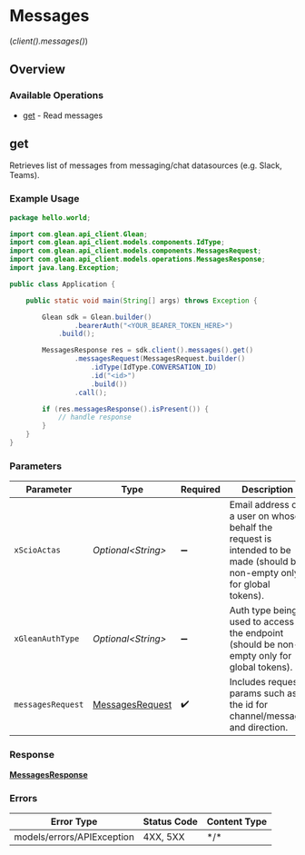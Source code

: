 # Messages
(*client().messages()*)

## Overview

### Available Operations

* [get](#get) - Read messages

## get

Retrieves list of messages from messaging/chat datasources (e.g. Slack, Teams).

### Example Usage

```java
package hello.world;

import com.glean.api_client.Glean;
import com.glean.api_client.models.components.IdType;
import com.glean.api_client.models.components.MessagesRequest;
import com.glean.api_client.models.operations.MessagesResponse;
import java.lang.Exception;

public class Application {

    public static void main(String[] args) throws Exception {

        Glean sdk = Glean.builder()
                .bearerAuth("<YOUR_BEARER_TOKEN_HERE>")
            .build();

        MessagesResponse res = sdk.client().messages().get()
                .messagesRequest(MessagesRequest.builder()
                    .idType(IdType.CONVERSATION_ID)
                    .id("<id>")
                    .build())
                .call();

        if (res.messagesResponse().isPresent()) {
            // handle response
        }
    }
}
```

### Parameters

| Parameter                                                                                                                | Type                                                                                                                     | Required                                                                                                                 | Description                                                                                                              |
| ------------------------------------------------------------------------------------------------------------------------ | ------------------------------------------------------------------------------------------------------------------------ | ------------------------------------------------------------------------------------------------------------------------ | ------------------------------------------------------------------------------------------------------------------------ |
| `xScioActas`                                                                                                             | *Optional\<String>*                                                                                                      | :heavy_minus_sign:                                                                                                       | Email address of a user on whose behalf the request is intended to be made (should be non-empty only for global tokens). |
| `xGleanAuthType`                                                                                                         | *Optional\<String>*                                                                                                      | :heavy_minus_sign:                                                                                                       | Auth type being used to access the endpoint (should be non-empty only for global tokens).                                |
| `messagesRequest`                                                                                                        | [MessagesRequest](../../models/components/MessagesRequest.md)                                                            | :heavy_check_mark:                                                                                                       | Includes request params such as the id for channel/message and direction.                                                |

### Response

**[MessagesResponse](../../models/operations/MessagesResponse.md)**

### Errors

| Error Type                 | Status Code                | Content Type               |
| -------------------------- | -------------------------- | -------------------------- |
| models/errors/APIException | 4XX, 5XX                   | \*/\*                      |